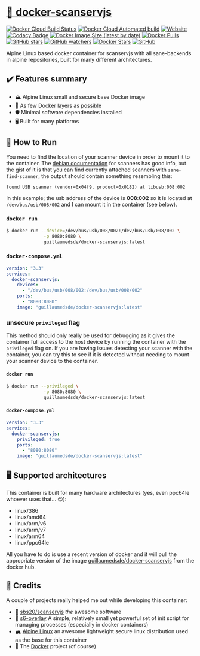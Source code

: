 # [🐋 docker-scanservjs](https://github.com/guillaumedsde/docker-scanservjs)

[![Docker Cloud Build Status](https://img.shields.io/docker/cloud/build/guillaumedsde/docker-scanservjs)](https://gitlab.com/guillaumedsde/docker-scanservjs/-/pipelines)
[![Docker Cloud Automated build](https://img.shields.io/docker/cloud/automated/guillaumedsde/docker-scanservjs)](https://gitlab.com/guillaumedsde/docker-scanservjs/-/pipelines)
[![Website](https://img.shields.io/website?label=documentation&url=https%3A%2F%2Fguillaumedsde.gitlab.io%2Fdocker-scanservjs%2F)](https://guillaumedsde.gitlab.io/docker-scanservjs/)
[![Codacy Badge](https://app.codacy.com/project/badge/Grade/27a9ea4b0a3f4e04b3b95fcd1086471f)](https://www.codacy.com/manual/guillaumedsde/docker-scanservjs?utm_source=gitlab.com&utm_medium=referral&utm_content=guillaumedsde/docker-scanservjs&utm_campaign=Badge_Grade)
[![Docker Image Size (latest by date)](https://img.shields.io/docker/image-size/guillaumedsde/docker-scanservjs)](https://hub.docker.com/r/guillaumedsde/docker-scanservjs)
[![Docker Pulls](https://img.shields.io/docker/pulls/guillaumedsde/docker-scanservjs)](https://hub.docker.com/r/guillaumedsde/docker-scanservjs)
[![GitHub stars](https://img.shields.io/github/stars/guillaumedsde/docker-scanservjs?label=Github%20stars)](https://github.com/guillaumedsde/docker-scanservjs)
[![GitHub watchers](https://img.shields.io/github/watchers/guillaumedsde/docker-scanservjs?label=Github%20Watchers)](https://github.com/guillaumedsde/docker-scanservjs)
[![Docker Stars](https://img.shields.io/docker/stars/guillaumedsde/docker-scanservjs)](https://hub.docker.com/r/guillaumedsde/docker-scanservjs)
[![GitHub](https://img.shields.io/github/license/guillaumedsde/docker-scanservjs)](https://github.com/guillaumedsde/docker-scanservjs/blob/master/LICENSE.md)

Alpine Linux based docker container for scanservjs with all sane-backends in alpine repositories, built for many different architectures.

## ✔️ Features summary

- 🏔️ Alpine Linux small and secure base Docker image
- 🤏 As few Docker layers as possible
- 🛡️ Minimal software dependencies installed
- 🖥️ Built for many platforms

## 🏁 How to Run

You need to find the location of your scanner device in order to mount it to the container.
The [debian documentation](https://wiki.debian.org/Scanner) for scanners has good info, but the gist of it is that you can find currently attached scanners with `sane-find-scanner`, the output should contain something resembling this:

```
found USB scanner (vendor=0x04f9, product=0x0182) at libusb:008:002
```

In this example; the usb address of the device is **008**:**002** so it is located at `/dev/bus/usb/008/002` and I can mount it in the container (see below).

### `docker run`

```bash
$ docker run --device=/dev/bus/usb/008/002:/dev/bus/usb/008/002 \
              -p 8080:8080 \
              guillaumedsde/docker-scanservjs:latest
```

### `docker-compose.yml`

```yaml
version: "3.3"
services:
  docker-scanservjs:
    devices:
      - "/dev/bus/usb/008/002:/dev/bus/usb/008/002"
    ports:
      - "8080:8080"
    image: "guillaumedsde/docker-scanservjs:latest"
```

### **unsecure** `privileged` flag

This method should only really be used for debugging as it gives the container full access to the host device by running the container with the `privileged` flag on.
If you are having issues detecting your scanner with the container, you can try this to see if it is detected without needing to mount your scanner device to the container.

#### `docker run`

```bash
$ docker run --privileged \
              -p 8080:8080 \
              guillaumedsde/docker-scanservjs:latest
```

#### `docker-compose.yml`

```yaml
version: "3.3"
services:
  docker-scanservjs:
    privileged: true
    ports:
      - "8080:8080"
    image: "guillaumedsde/docker-scanservjs:latest"
```

## 🖥️ Supported architectures

This container is built for many hardware architectures (yes, even ppc64le whoever uses that... 😉):

- linux/386
- linux/amd64
- linux/arm/v6
- linux/arm/v7
- linux/arm64
- linux/ppc64le

All you have to do is use a recent version of docker and it will pull the appropriate version of the image [guillaumedsde/docker-scanservjs](https://hub.docker.com/repository/docker/guillaumedsde/docker-scanservjs) from the docker hub.

## 🙏 Credits

A couple of projects really helped me out while developing this container:

- 💽 [sbs20/scanservjs](https://github.com/sbs20/scanservjs) _the_ awesome software
- 🏁 [s6-overlay](https://github.com/just-containers/s6-overlay) A simple, relatively small yet powerful set of init script for managing processes (especially in docker containers)
- 🏔️ [Alpine Linux](https://alpinelinux.org/) an awesome lightweight secure linux distribution used as the base for this container
- 🐋 The [Docker](https://github.com/docker) project (of course)
